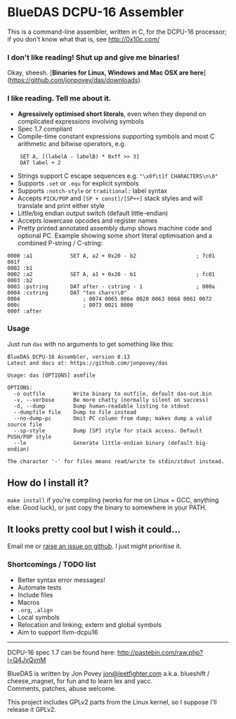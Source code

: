 # BlueDAS DCPU-16 Assembler
This is a command-line assembler, written in C, for the DCPU-16 processor;
if you don't know what that is, see http://0x10c.com/

### I don't like reading! Shut up and give me binaries!
Okay, sheesh. [**Binaries for Linux, Windows and Mac OSX are here**]
(https://github.com/jonpovey/das/downloads).

### I like reading. Tell me about it.
- **Agressively optimised short literals**, even when they depend
  on complicated expressions involving symbols
- Spec 1.7 compliant
- Compile-time constant expressions supporting symbols and most C arithmetic
  and bitwise operators, e.g.

```
	SET A, [(labelA - labelB) * 0xff >> 3]
	DAT label + 2
```

- Strings support C escape sequences e.g. `"\x0f\t1f CHARACTERS\n\0"`
- Supports `.set` or `.equ` for explicit symbols
- Supports `:notch-style` or `traditional:` label syntax
- Accepts `PICK/POP` and `[SP + const]/[SP++]` stack styles and will translate
  and print either style
- Little/big endian output switch (default little-endian)
- Accepts lowercase opcodes and register names
- Pretty printed annotated assembly dump shows machine code and optional PC.
  Example showing some short literal optimisation and a combined P-string /
  C-string:

```
0000 :a1            SET A, a2 + 0x20 - b2                   ; 7c01 001f
0002 :b1
0002 :a2            SET A, a1 + 0x20 - b1                   ; fc01
0003 :b2
0003 :pstring       DAT after - cstring - 1                 ; 000a
0004 :cstring       DAT "ten chars!\0"
0004                    ; 0074 0065 006e 0020 0063 0068 0061 0072
000c                    ; 0073 0021 0000
000f :after
```

### Usage
Just run `das` with no arguments to get something like this:

```
BlueDAS DCPU-16 Assembler, version 0.13
Latest and docs at: https://github.com/jonpovey/das

Usage: das [OPTIONS] asmfile

OPTIONS:
  -o outfile         Write binary to outfile, default das-out.bin
  -v, --verbose      Be more chatty (normally silent on success)
  -d, --dump         Dump human-readable listing to stdout
  --dumpfile file    Dump to file instead
  --no-dump-pc       Omit PC column from dump; makes dump a valid source file
  --sp-style         Dump [SP] style for stack access. Default PUSH/POP style
  --le               Generate little-endian binary (default big-endian)

The character '-' for files means read/write to stdin/stdout instead.

```

## How do I install it?
`make install` if you're compiling (works for me on Linux + GCC, anything else:
Good luck), or just copy the binary to somewhere in your PATH.

## It looks pretty cool but I wish it could...

Email me or [raise an issue on github](https://github.com/jonpovey/das/issues).
I just might prioritise it.

### Shortcomings / TODO list

- Better syntax error messages!
- Automate tests
- Include files
- Macros
- `.org`, `.align`
- Local symbols
- Relocation and linking; extern and global symbols
- Aim to support llvm-dcpu16

---
DCPU-16 spec 1.7 can be found here: http://pastebin.com/raw.php?i=Q4JvQvnM

BlueDAS is written by Jon Povey <jon@leetfighter.com> a.k.a. blueshift /
cheese_magnet, for fun and to learn lex and yacc.  
Comments, patches, abuse welcome.

This project includes GPLv2 parts from the Linux kernel, so I suppose I'll
release it GPLv2.
